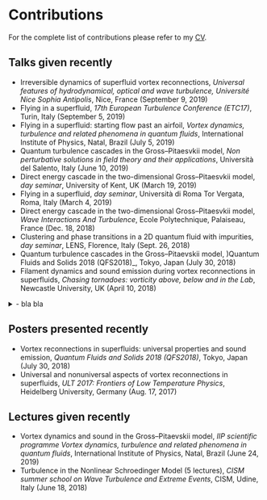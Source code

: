 # Contributions

For the complete list of contributions please refer to my [CV](./static/DavideProment_fullCV.pdf).

## Talks given recently
- Irreversible dynamics of superfluid vortex reconnections, _Universal features of hydrodynamical, optical and wave turbulence, Université Nice Sophia Antipolis_, Nice, France (September 9, 2019)
- Flying in a superfluid, _17th European Turbulence Conference (ETC17)_, Turin, Italy (September 5, 2019)
- Flying in a superfluid: starting flow past an airfoil, _Vortex dynamics, turbulence and related phenomena in quantum fluids_, International Institute of Physics, Natal, Brazil (July 5, 2019)
- Quantum turbulence cascades in the Gross–Pitaesvkii model, _Non perturbative solutions in field theory and their applications_, Università del Salento, Italy (June 10, 2019)
- Direct energy cascade in the two-dimensional Gross–Pitaesvkii model, _day seminar_, University of Kent, UK (March 19, 2019)
- Flying in a superfluid, _day seminar_, Università di Roma Tor Vergata, Roma, Italy (March 4, 2019)
- Direct energy cascade in the two-dimensional Gross–Pitaesvkii model, _Wave Interactions And Turbulence_, Ecole Polytechnique, Palaiseau, France (Dec. 18, 2018)
- Clustering and phase transitions in a 2D quantum fluid with impurities, _day seminar_, LENS, Florence, Italy (Sept. 26, 2018)
- Quantum turbulence cascades in the Gross–Pitaevskii model, )Quantum Fluids and Solids 2018 (QFS2018)_, Tokyo, Japan (July 30, 2018)
- Filament dynamics and sound emission during vortex reconnections in superfluids, _Chasing tornadoes: vorticity above, below and in the Lab_, Newcastle University, UK (April 10, 2018)
<details>
<summary>
- bla bla
</summary>
- bla bla bla
- bla bla bla
- bla bla bla
</details>

## Posters presented recently
- Vortex reconnections in superfluids: universal properties and sound emission, _Quantum Fluids and Solids 2018 (QFS2018)_, Tokyo, Japan (July 30, 2018)
- Universal and nonuniversal aspects of vortex reconnections in superfluids, _ULT 2017: Frontiers of Low Temperature Physics_, Heidelberg University, Germany (Aug. 17, 2017)

## Lectures given recently
- Vortex dynamics and sound in the Gross–Pitaevskii model, _IIP scientific programme Vortex dynamics, turbulence and related phenomena in quantum fluids_, International Institute of Physics, Natal, Brazil (June 24, 2019)
- Turbulence in the Nonlinear Schroedinger Model (5 lectures), _CISM summer school on Wave Turbulence and Extreme Events_, CISM, Udine, Italy (June 18, 2018)

